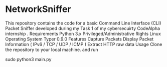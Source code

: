 # NetworkSniffer
This repository contains the code for a basic Command Line Interface (CLI) Packet Sniffer developed during my Task 1 of my cybersecuirty CodeAlpha internship .
Requirements
Python 3.x
Privileged/Administrative Rights
Linux Operating System
Typer 0.9.0
Features
Capture Packets
Display Packet Information ( IPv6 / TCP / UDP / ICMP )
Extract HTTP raw data
Usage
Clone the repository to your local machine. and run

sudo python3 main.py
